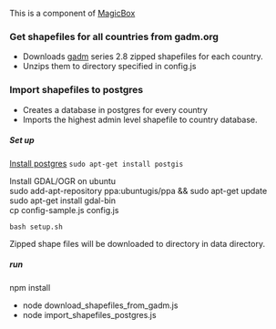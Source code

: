 This is a component of [MagicBox](https://github.com/unicef/magicbox/wiki)

### Get shapefiles for all countries from gadm.org
- Downloads [gadm](http://gadm.org) series 2.8 zipped shapefiles for each country.
- Unzips them to directory specified in config.js

### Import shapefiles to postgres
- Creates a database in postgres for every country
- Imports the highest admin level shapefile to country database.

##### Set up
[Install postgres](https://www.digitalocean.com/community/tutorials/how-to-install-and-use-postgresql-on-ubuntu-16-04)
`sudo apt-get install postgis`

Install GDAL/OGR on ubuntu  
    sudo add-apt-repository ppa:ubuntugis/ppa && sudo apt-get update  
    sudo apt-get install gdal-bin  
    cp config-sample.js config.js

  `bash setup.sh`

  Zipped shape files will be downloaded to directory in data directory.

##### run
  npm install  
  - node download_shapefiles_from_gadm.js
  - node import_shapefiles_postgres.js
